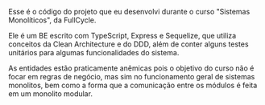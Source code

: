 Esse é o código do projeto que eu desenvolvi durante o curso "Sistemas Monolíticos", da FullCycle.

Ele é um BE escrito com TypeScript, Express e Sequelize, que utiliza conceitos da Clean Architecture e do DDD, além de conter alguns testes unitários para algumas funcionalidades do sistema.

As entidades estão praticamente anêmicas pois o objetivo do curso não é focar em regras de negócio, mas sim no funcionamento geral de sistemas monolitos, bem como a forma que a comunicação entre os módulos é feita em um monolito modular.
